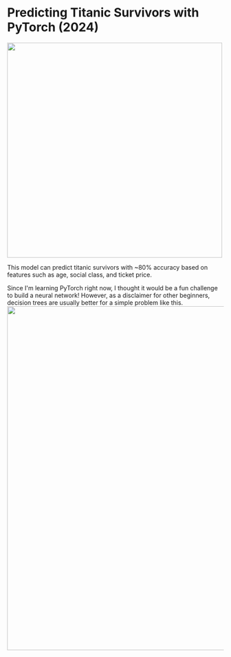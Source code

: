# Predicting Titanic Survivors with PyTorch (2024)

<img src="https://github.com/xavierdmello/Titanic-with-PyTorch-2024/assets/18093763/285a08e1-639b-48ab-b93d-a1f33ef3e31c" width="500">

This model can predict titanic survivors with ~80% accuracy based on features such as age, social class, and ticket price.

Since I'm learning PyTorch right now, I thought it would be a fun challenge to build a neural network! However, as a disclaimer for other beginners, decision trees are usually better for a simple problem like this.
<img src="https://github.com/xavierdmello/Titanic-with-PyTorch-2024/assets/18093763/c3f6cd5a-1d0c-4d00-b50f-d00f42fc78d9" width="800">
